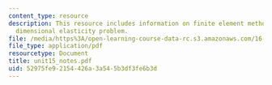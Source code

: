```yaml
---
content_type: resource
description: This resource includes information on finite element method, for three
  dimensional elasticity problem.
file: /media/https%3A/open-learning-course-data-rc.s3.amazonaws.com/16-21-techniques-for-structural-analysis-and-design-spring-2005/52975fe92154426a3a545b3df3fe6b3d_unit15_notes.pdf
file_type: application/pdf
resourcetype: Document
title: unit15_notes.pdf
uid: 52975fe9-2154-426a-3a54-5b3df3fe6b3d
---
```

